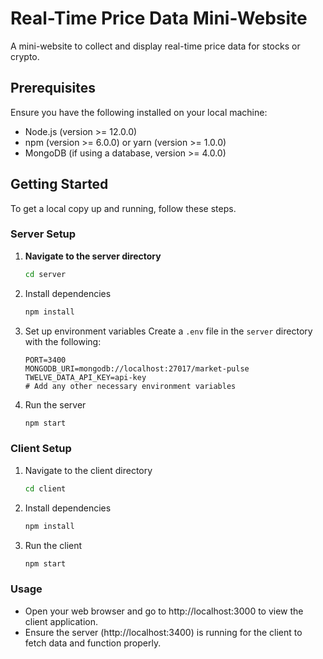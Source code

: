 # Real-Time Price Data Mini-Website

A mini-website to collect and display real-time price data for stocks or crypto.

## Prerequisites

Ensure you have the following installed on your local machine:

- Node.js (version >= 12.0.0)
- npm (version >= 6.0.0) or yarn (version >= 1.0.0)
- MongoDB (if using a database, version >= 4.0.0)

## Getting Started

To get a local copy up and running, follow these steps.

### Server Setup

1. **Navigate to the server directory**

   ```bash
   cd server
   ```

2. Install dependencies

   ```bash
   npm install
   ```

3. Set up environment variables
   Create a `.env` file in the `server` directory with the following:

   ```
   PORT=3400
   MONGODB_URI=mongodb://localhost:27017/market-pulse
   TWELVE_DATA_API_KEY=api-key
   # Add any other necessary environment variables

   ```

4. Run the server
   ```bash
   npm start
   ```

### Client Setup

1. Navigate to the client directory

   ```bash
   cd client
   ```

2. Install dependencies

   ```bash
   npm install
   ```

3. Run the client
   ```bash
   npm start
   ```

### Usage

- Open your web browser and go to http://localhost:3000 to view the client application.
- Ensure the server (http://localhost:3400) is running for the client to fetch data and function properly.
